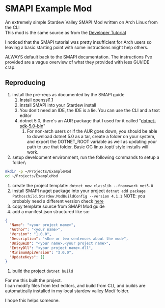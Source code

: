 # SMAPI Example Mod

An extremely simple Stardew Valley SMAPI Mod written on Arch Linux from the CLI\
This mod is the same source as from the [Developer Tutorial](https://stardewvalleywiki.com/Modding:Modder_Guide/Get_Started)

I noticed that the SMAPI tutorial was pretty insufficient for Arch users so leaving a basic starting point with some instructions might help others.

ALWAYS default back to the SMAPI documentation. The instructions I've provided are a vague overview of what they provided with less GUI/IDE crap.

## Reproducing

1. install the pre-reqs as documented by the SMAPI guide
   1. Install openssl1.1
   2. install SMAPI into your Stardew install
   3. You don't need an IDE, the IDE is a lie. You can use the CLI and a text editor
   4. dotnet 5.0, there's an AUR package that I used for it called "[dotnet-sdk-5.0-bin](https://aur.archlinux.org/packages/dotnet-sdk-5.0-bin)"
      1. For non-arch users or if the AUR goes down, you should be able to download dotnet 5.0 as a tar, create a folder on your system, and export the DOTNET_ROOT variable as well as updating your path to use that folder. Basic OG linux /opt/ style installs will work.
2. setup development environment, run the following commands to setup a folder\
```sh
mkdir -p ~/Projects/ExampleMod
cd ~/Projects/ExampleMod
```
1. create the project template: `dotnet new classlib --framework net5.0`
2. install SMAPI nuget package into your project `dotnet add package Pathoschild.Stardew.ModBuildConfig --version 4.1.1` NOTE: you probably need a different version check [here](https://www.nuget.org/packages/Pathoschild.Stardew.ModBuildConfig)
3. copy template source from SMAPI Mod guide
4. add a manifest.json structured like so:
```json
{
  "Name": "<your project name>",
  "Author": "<your name>",
  "Version": "1.0.0",
  "Description": "<One or two sentences about the mod>",
  "UniqueID": "<your name>.<your project name>",
  "EntryDll": "<your project name>.dll",
  "MinimumApiVersion": "3.0.0",
  "UpdateKeys": []
}
```
1. build the project `dotnet build`

For me this built the project.\
I can modify files from text editors, and build from CLI, and builds are automatically installed in my local stardew valley Mod/ folder.

I hope this helps someone.
